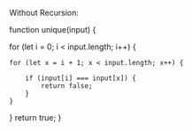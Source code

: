 Without Recursion:

function unique(input) {

for (let i = 0; i < input.length; i++) {
    
    for (let x = i + 1; x < input.length; x++) {
        
        if (input[i] === input[x]) {
            return false;
        }
    }
}
return true;
}

